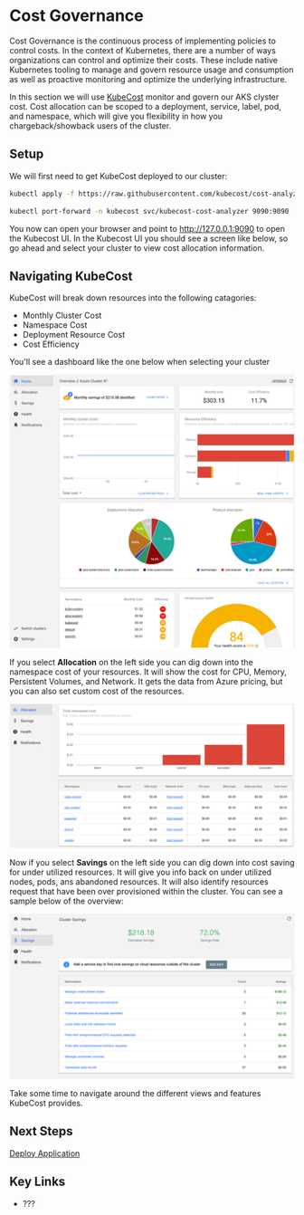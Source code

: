 # Cost Governance
Cost Governance is the continuous process of implementing policies to control costs. In the context of Kubernetes, there are a number of ways organizations can control and optimize their costs. These include native Kubernetes tooling to manage and govern resource usage and consumption as well as proactive monitoring and optimize the underlying infrastructure.

In this section we will use [KubeCost](https://kubecost.com/) monitor and govern our AKS clyster cost. Cost allocation can be scoped to a deployment, service, label, pod, and namespace, which will give you flexibility in how you chargeback/showback users of the cluster.

## Setup

We will first need to get KubeCost deployed to our cluster:

```bash
kubectl apply -f https://raw.githubusercontent.com/kubecost/cost-analyzer-helm-chart/master/kubecost.yaml --namespace kubecost
```

```bash
kubectl port-forward -n kubecost svc/kubecost-cost-analyzer 9090:9090
```

You now can open your browser and point to <http://127.0.0.1:9090> to open the Kubecost UI. In the Kubecost UI you should see a screen like below, so go ahead and select your cluster to view cost allocation information.

## Navigating KubeCost

KubeCost will break down resources into the following catagories:

* Monthly Cluster Cost
* Namespace Cost
* Deployment Resource Cost
* Cost Efficiency

You'll see a dashboard like the one below when selecting your cluster

![kubecost-admin](img/cost-admin.png)

If you select __Allocation__ on the left side you can dig down into the namespace cost of your resources. It will show the cost for CPU, Memory, Persistent Volumes, and Network. It gets the data from Azure pricing, but you can also set custom cost of the resources.

![kubecost-allocation](img/allocation.png)

Now if you select  __Savings__ on the left side you can dig down into cost saving for under utilized resources. It will give you info back on under utilized nodes, pods, ans abandoned resources. It will also identify resources request that have been over provisioned within the cluster. You can see a sample below of the overview:

![kubecost-savings](img/savings.png)

Take some time to navigate around the different views and features KubeCost provides.


## Next Steps

[Deploy Application](/deploy-app/README.md)

## Key Links

* ???
